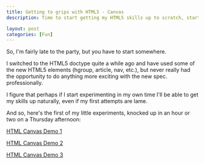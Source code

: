```yaml
---
title: Getting to grips with HTML5 - Canvas
description: Time to start getting my HTML5 skills up to scratch, starting with the canvas

layout: post
categories: [Fun]
---
```


So, I'm fairly late to the party, but you have to start somewhere.

I switched to the HTML5 doctype quite a while ago and have used some
of the new HTML5 elements (hgroup, article, nav, etc.), but never really had the
opportunity to do anything more exciting with the new spec. professionally.

I figure that perhaps if I start experimenting in my own time I'll be
able to get my skills up naturally, even if my first attempts are lame.

And so, here's the first of my little experiments, knocked up in an hour
or two on a Thursday afternoon:

[HTML Canvas Demo 1](/experiments/canvas-demo-1.html)

[HTML Canvas Demo 2](/experiments/canvas-demo-2.html)

[HTML Canvas Demo 3](/experiments/canvas-demo-3.html)

